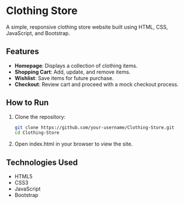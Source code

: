 # Clothing Store

A simple, responsive clothing store website built using HTML, CSS, JavaScript, and Bootstrap.

## Features

- **Homepage**: Displays a collection of clothing items.
- **Shopping Cart**: Add, update, and remove items.
- **Wishlist**: Save items for future purchase.
- **Checkout**: Review cart and proceed with a mock checkout process.

## How to Run

1. Clone the repository:
   ```bash
   git clone https://github.com/your-username/Clothing-Store.git
   cd Clothing-Store
2. Open index.html in your browser to view the site.


## Technologies Used
- HTML5
- CSS3
- JavaScript
- Bootstrap
